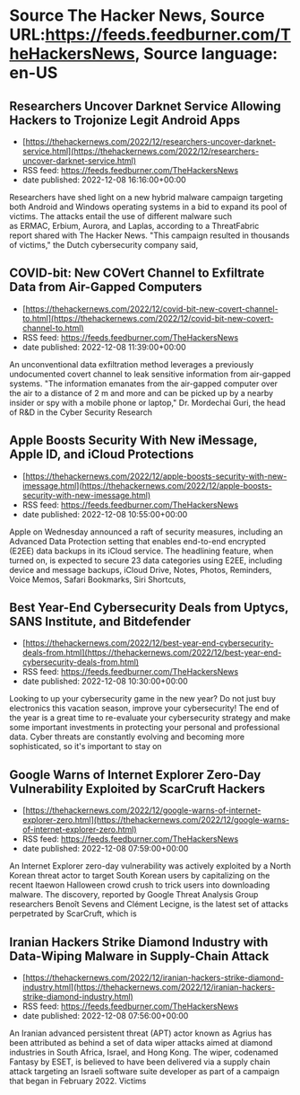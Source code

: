 # Source The Hacker News, Source URL:https://feeds.feedburner.com/TheHackersNews, Source language: en-US

## Researchers Uncover Darknet Service Allowing Hackers to Trojonize Legit Android Apps
 - [https://thehackernews.com/2022/12/researchers-uncover-darknet-service.html](https://thehackernews.com/2022/12/researchers-uncover-darknet-service.html)
 - RSS feed: https://feeds.feedburner.com/TheHackersNews
 - date published: 2022-12-08 16:16:00+00:00

Researchers have shed light on a new hybrid malware campaign targeting both Android and Windows operating systems in a bid to expand its pool of victims.
The attacks entail the use of different malware such as ERMAC, Erbium, Aurora, and Laplas, according to a ThreatFabric report shared with The Hacker News.
"This campaign resulted in thousands of victims," the Dutch cybersecurity company said,

## COVID-bit: New COVert Channel to Exfiltrate Data from Air-Gapped Computers
 - [https://thehackernews.com/2022/12/covid-bit-new-covert-channel-to.html](https://thehackernews.com/2022/12/covid-bit-new-covert-channel-to.html)
 - RSS feed: https://feeds.feedburner.com/TheHackersNews
 - date published: 2022-12-08 11:39:00+00:00

An unconventional data exfiltration method leverages a previously undocumented covert channel to leak sensitive information from air-gapped systems.
"The information emanates from the air-gapped computer over the air to a distance of 2 m and more and can be picked up by a nearby insider or spy with a mobile phone or laptop," Dr. Mordechai Guri, the head of R&amp;D in the Cyber Security Research

## Apple Boosts Security With New iMessage, Apple ID, and iCloud Protections
 - [https://thehackernews.com/2022/12/apple-boosts-security-with-new-imessage.html](https://thehackernews.com/2022/12/apple-boosts-security-with-new-imessage.html)
 - RSS feed: https://feeds.feedburner.com/TheHackersNews
 - date published: 2022-12-08 10:55:00+00:00

Apple on Wednesday announced a raft of security measures, including an Advanced Data Protection setting that enables end-to-end encrypted (E2EE) data backups in its iCloud service.
The headlining feature, when turned on, is expected to secure 23 data categories using E2EE, including device and message backups, iCloud Drive, Notes, Photos, Reminders, Voice Memos, Safari Bookmarks, Siri Shortcuts,

## Best Year-End Cybersecurity Deals from Uptycs, SANS Institute, and Bitdefender
 - [https://thehackernews.com/2022/12/best-year-end-cybersecurity-deals-from.html](https://thehackernews.com/2022/12/best-year-end-cybersecurity-deals-from.html)
 - RSS feed: https://feeds.feedburner.com/TheHackersNews
 - date published: 2022-12-08 10:30:00+00:00

Looking to up your cybersecurity game in the new year? Do not just buy electronics this vacation season, improve your cybersecurity!
The end of the year is a great time to re-evaluate your cybersecurity strategy and make some important investments in protecting your personal and professional data. Cyber threats are constantly evolving and becoming more sophisticated, so it's important to stay on

## Google Warns of Internet Explorer Zero-Day Vulnerability Exploited by ScarCruft Hackers
 - [https://thehackernews.com/2022/12/google-warns-of-internet-explorer-zero.html](https://thehackernews.com/2022/12/google-warns-of-internet-explorer-zero.html)
 - RSS feed: https://feeds.feedburner.com/TheHackersNews
 - date published: 2022-12-08 07:59:00+00:00

An Internet Explorer zero-day vulnerability was actively exploited by a North Korean threat actor to target South Korean users by capitalizing on the recent Itaewon Halloween crowd crush to trick users into downloading malware.
The discovery, reported by Google Threat Analysis Group researchers Benoît Sevens and Clément Lecigne, is the latest set of attacks perpetrated by ScarCruft, which is

## Iranian Hackers Strike Diamond Industry with Data-Wiping Malware in Supply-Chain Attack
 - [https://thehackernews.com/2022/12/iranian-hackers-strike-diamond-industry.html](https://thehackernews.com/2022/12/iranian-hackers-strike-diamond-industry.html)
 - RSS feed: https://feeds.feedburner.com/TheHackersNews
 - date published: 2022-12-08 07:56:00+00:00

An Iranian advanced persistent threat (APT) actor known as Agrius has been attributed as behind a set of data wiper attacks aimed at diamond industries in South Africa, Israel, and Hong Kong.
The wiper, codenamed Fantasy by ESET, is believed to have been delivered via a supply chain attack targeting an Israeli software suite developer as part of a campaign that began in February 2022.
Victims
